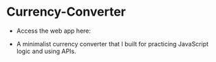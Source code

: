 # Currency-Converter

- Access the web app here:

- A minimalist currency converter that I built for practicing JavaScript logic and using APIs.
